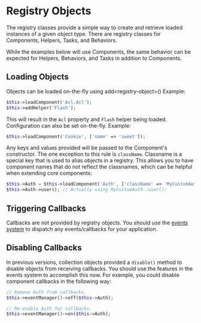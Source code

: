 # Registry Objects

The registry classes provide a simple way to create and retrieve loaded
instances of a given object type. There are registry classes for Components,
Helpers, Tasks, and Behaviors.

While the examples below will use Components, the same behavior can be expected
for Helpers, Behaviors, and Tasks in addition to Components.

## Loading Objects

Objects can be loaded on-the-fly using add\<registry-object\>()
Example:

``` php
$this->loadComponent('Acl.Acl');
$this->addHelper('Flash');
```

This will result in the `Acl` property and `Flash` helper being loaded.
Configuration can also be set on-the-fly. Example:

``` php
$this->loadComponent('Cookie', ['name' => 'sweet']);
```

Any keys and values provided will be passed to the Component's constructor. The
one exception to this rule is `className`. Classname is a special key that is
used to alias objects in a registry. This allows you to have component names
that do not reflect the classnames, which can be helpful when extending core
components:

``` php
$this->Auth = $this->loadComponent('Auth', ['className' => 'MyCustomAuth']);
$this->Auth->user(); // Actually using MyCustomAuth::user();
```

## Triggering Callbacks

Callbacks are not provided by registry objects. You should use the
[events system](../core-libraries/events) to dispatch any events/callbacks
for your application.

## Disabling Callbacks

In previous versions, collection objects provided a `disable()` method to disable
objects from receiving callbacks. You should use the features in the events system to
accomplish this now. For example, you could disable component callbacks in the
following way:

``` php
// Remove Auth from callbacks.
$this->eventManager()->off($this->Auth);

// Re-enable Auth for callbacks.
$this->eventManager()->on($this->Auth);
```
